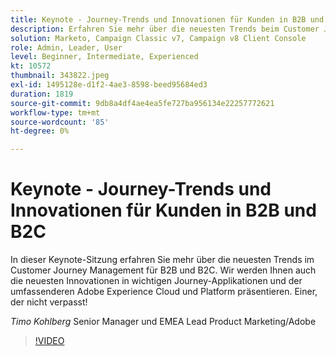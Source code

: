 ```yaml
---
title: Keynote - Journey-Trends und Innovationen für Kunden in B2B und B2C
description: Erfahren Sie mehr über die neuesten Trends beim Customer Journey Management für B2B und B2C.
solution: Marketo, Campaign Classic v7, Campaign v8 Client Console
role: Admin, Leader, User
level: Beginner, Intermediate, Experienced
kt: 10572
thumbnail: 343822.jpeg
exl-id: 1495128e-d1f2-4ae3-8598-beed95684ed3
duration: 1819
source-git-commit: 9db8a4df4ae4ea5fe727ba956134e22257772621
workflow-type: tm+mt
source-wordcount: '85'
ht-degree: 0%

---
```


# Keynote - Journey-Trends und Innovationen für Kunden in B2B und B2C

In dieser Keynote-Sitzung erfahren Sie mehr über die neuesten Trends im Customer Journey Management für B2B und B2C. Wir werden Ihnen auch die neuesten Innovationen in wichtigen Journey-Applikationen und der umfassenderen Adobe Experience Cloud und Platform präsentieren. Einer, der nicht verpasst!

*Timo Kohlberg* Senior Manager und EMEA Lead Product Marketing/Adobe

>[!VIDEO](https://video.tv.adobe.com/v/343822/?quality=12&learn=on)
